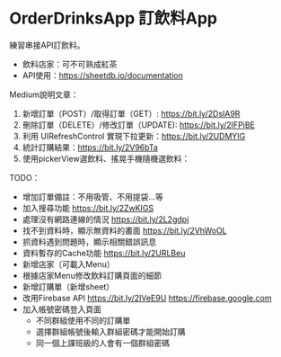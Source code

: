 # OrderDrinksApp 訂飲料App

練習串接API訂飲料。

- 飲料店家：可不可熟成紅茶
- API使用：https://sheetdb.io/documentation

Medium說明文章：
1. 新增訂單（POST）/取得訂單（GET）: https://bit.ly/2DsIA9R
2. 刪除訂單（DELETE）/修改訂單（UPDATE): https://bit.ly/2IFPjBE
3. 利用 UIRefreshControl 實現下拉更新：https://bit.ly/2UDMYIG
4. 統計訂購結果：https://bit.ly/2V96bTa
5. 使用pickerView選飲料、搖晃手機隨機選飲料：

TODO：
- 增加訂單備註：不用吸管、不用提袋...等
- 加入搜尋功能 https://bit.ly/2ZwKIGS
- 處理沒有網路連線的情況 https://bit.ly/2L2gdpj
- 找不到資料時，顯示無資料的畫面 https://bit.ly/2VhWoOL
- 抓資料遇到問題時，顯示相關錯誤訊息 
- 資料暫存的Cache功能 https://bit.ly/2URLBeu
- 新增店家（可載入Menu）
- 根據店家Menu修改飲料訂購頁面的細節
- 新增訂購單（新增sheet）
- 改用Firebase API https://bit.ly/2IVeE9U https://firebase.google.com
- 加入帳號密碼登入頁面
  - 不同群組使用不同的訂購單
  - 選擇群組帳號後輸入群組密碼才能開始訂購
  - 同一個上課班級的人會有一個群組密碼
